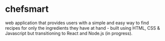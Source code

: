 # chefsmart
web application that provides users with a simple and easy way to find
recipes for only the ingredients they have at hand - built using HTML, CSS & Javascript but transitioning to React and Node.js (in progress). 
